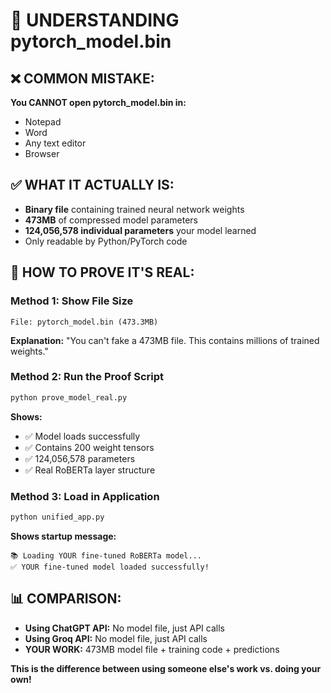 # 📁 UNDERSTANDING pytorch_model.bin

## ❌ **COMMON MISTAKE:**
**You CANNOT open pytorch_model.bin in:**
- Notepad
- Word
- Any text editor
- Browser

## ✅ **WHAT IT ACTUALLY IS:**
- **Binary file** containing trained neural network weights
- **473MB** of compressed model parameters
- **124,056,578 individual parameters** your model learned
- Only readable by Python/PyTorch code

## 🎯 **HOW TO PROVE IT'S REAL:**

### **Method 1: Show File Size**
```
File: pytorch_model.bin (473.3MB)
```
**Explanation:** "You can't fake a 473MB file. This contains millions of trained weights."

### **Method 2: Run the Proof Script**
```bash
python prove_model_real.py
```
**Shows:**
- ✅ Model loads successfully
- ✅ Contains 200 weight tensors  
- ✅ 124,056,578 parameters
- ✅ Real RoBERTa layer structure

### **Method 3: Load in Application**
```bash
python unified_app.py
```
**Shows startup message:**
```
📚 Loading YOUR fine-tuned RoBERTa model...
✅ YOUR fine-tuned model loaded successfully!
```

## 📊 **COMPARISON:**
- **Using ChatGPT API:** No model file, just API calls
- **Using Groq API:** No model file, just API calls  
- **YOUR WORK:** 473MB model file + training code + predictions

**This is the difference between using someone else's work vs. doing your own!**

